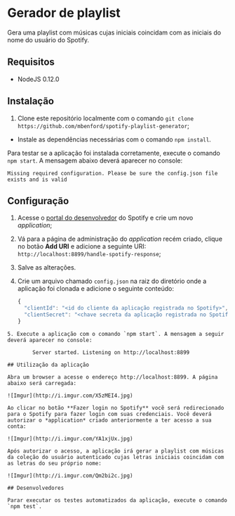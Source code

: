 # Gerador de playlist

Gera uma playlist com músicas cujas iniciais coincidam com as iniciais do nome do usuário do Spotify.

## Requisitos

- NodeJS 0.12.0

## Instalação

1. Clone este repositório localmente com o comando `git clone https://github.com/mbenford/spotify-playlist-generator`;
- Instale as dependências necessárias com o comando `npm install`.

Para testar se a aplicação foi instalada corretamente, execute o comando `npm start`. A mensagem abaixo deverá aparecer no console:

    Missing required configuration. Please be sure the config.json file exists and is valid
    
## Configuração

1. Acesse o [portal do desenvolvedor](https://developer.spotify.com/my-applications) do Spotify e crie um novo *application*;
2. Vá para a página de administração do *application* recém criado, clique no botão **Add URI** e adicione a seguinte URI: `http://localhost:8899/handle-spotify-response`;
3. Salve as alterações.
4. Crie um arquivo chamado `config.json` na raiz do diretório onde a aplicação foi clonada e adicione o seguinte conteúdo:

    ```javascript
    {
      "clientId": "<id do cliente da aplicação registrada no Spotify>",
      "clientSecret": "<chave secreta da aplicação registrada no Spotify>"
    }
```
5. Execute a aplicação com o comando `npm start`. A mensagem a seguir deverá aparecer no console:

        Server started. Listening on http://localhost:8899
    
## Utilização da aplicação

Abra um browser a acesse o endereço http://localhost:8899. A página abaixo será carregada:

![Imgur](http://i.imgur.com/X5zMEI4.jpg)

Ao clicar no botão **Fazer login no Spotify** vocẽ será redirecionado para o Spotify para fazer login com suas credenciais. Você deverá autorizar o *application* criado anteriormente a ter acesso a sua conta:

![Imgur](http://i.imgur.com/YA1xjUx.jpg)

Após autorizar o acesso, a aplicação irá gerar a playlist com músicas da coleção do usuário autenticado cujas letras iniciais coincidam com as letras do seu próprio nome:

![Imgur](http://i.imgur.com/Qm2bi2c.jpg)

## Desenvolvedores

Parar executar os testes automatizados da aplicação, execute o comando `npm test`.